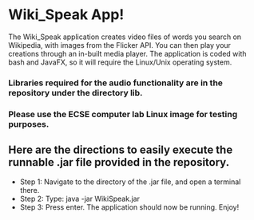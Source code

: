 # Wiki_Speak App!
The Wiki_Speak application creates video files of words you search on Wikipedia, with images from the Flicker API. You can then play your creations through an in-built media player. The application is coded with bash and JavaFX, so it will require the Linux/Unix operating system.   

### Libraries required for the audio functionality are in the repository under the directory lib.  
### Please use the ECSE computer lab Linux image for testing purposes.  

## Here are the directions to easily execute the runnable .jar file provided in the repository.
- Step 1: Navigate to the directory of the .jar file, and open a terminal there.  
- Step 2: Type: java -jar WikiSpeak.jar  
- Step 3: Press enter. The application should now be running. Enjoy!  

